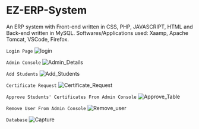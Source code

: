 # EZ-ERP-System

An ERP system with Front-end written in CSS, PHP, JAVASCRIPT, HTML and Back-end written in MySQL.
Softwares/Applications used: Xaamp, Apache Tomcat, VSCode, Firefox.

`Login Page`
![login](https://user-images.githubusercontent.com/89660121/143698934-0b37839d-28d9-4fb2-865c-723ca66aeacd.png)

`Admin Console`
![Admin_Details](https://user-images.githubusercontent.com/89660121/143699578-05c7b35b-cfed-4788-b218-0ea3b2f1d6d1.PNG)

`Add Students`
![Add_Students](https://user-images.githubusercontent.com/89660121/143702600-4eef136d-b366-4dec-8fff-6ac2e9b9d7df.PNG)

`Certificate Request`
![Certificate_Request](https://user-images.githubusercontent.com/89660121/143702810-2f8047bb-2811-40a1-8549-5367961a2710.PNG)

`Approve Students' Certificates From Admin Console`
![Approve_Table](https://user-images.githubusercontent.com/81910954/144183693-3e2c117e-e232-452e-9d07-c02c9cb89594.PNG)

`Remove User From Admin Console`
![Remove_user](https://user-images.githubusercontent.com/81910954/144183771-9cfd94d4-1d90-4365-8239-b360546b24c3.PNG)

`Database`
![Capture](https://user-images.githubusercontent.com/89660121/143703045-deff2c7f-7cc1-48ea-b38e-57e4089755a5.PNG)
